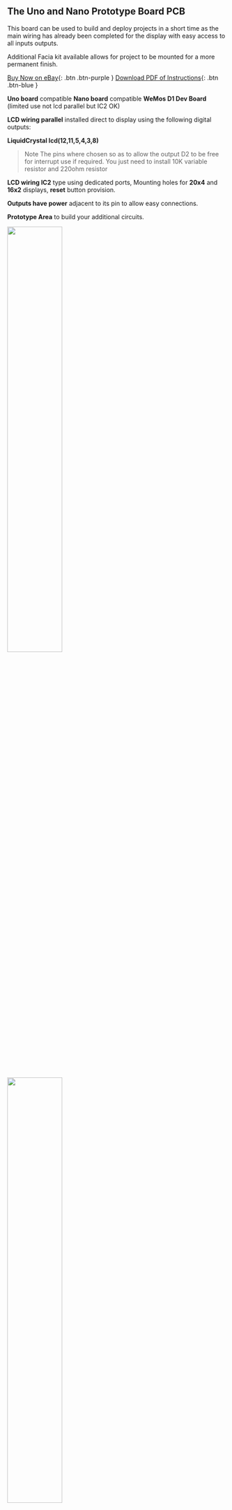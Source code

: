 ## The Uno and Nano Prototype Board PCB

This board can be used to build and deploy projects in a short time as the main wiring has already
been completed for the display with easy access to all inputs outputs.

Additional Facia kit available allows for project to be mounted for a more permanent finish.

[Buy Now on eBay](https://www.ebay.co.uk/itm/233942671728){: .btn .btn-purple }
[Download PDF of Instructions](Uno_and_Nano_Prototype_Board.pdf){: .btn .btn-blue }

**Uno board** compatible
**Nano board** compatible
**WeMos D1 Dev Board** (limited use not lcd parallel but IC2 OK)

**LCD wiring parallel** installed direct to display using the following digital outputs:

**LiquidCrystal lcd(12,11,5,4,3,8)**

> Note The pins where chosen so as to allow the output D2 to be free for interrupt use if required.
> You just need to install 10K variable resistor and 220ohm resistor

**LCD wiring IC2** type using dedicated ports, Mounting holes for **20x4** and **16x2** displays, **reset** button provision.

**Outputs have power** adjacent to its pin to allow easy connections.

**Prototype Area** to build your additional circuits.

<img src="Screenshot%202021-03-27%20at%2020.46.39.png" height="50%" width="50%">
<img src="Screenshot%202021-03-27%20at%2020.46.48.png" height="50%" width="50%">

At its very basic you can mount an Arduino Uno or compatible face side down onto PCB and run a
LCD from the IC2 port. This will require you to solder the pins onto the PCB.

The alternative is to install a 10K variable resistor and 220 ohm resistor and solder the pins to
connect the LCD directly on the opposite side. You can use mounting pillars for the display.

<img src="Screenshot%202021-03-27%20at%2020.47.00.png" height="50%" width="50%">
<img src="Screenshot%202021-03-27%20at%2020.47.10.png" height="50%" width="50%">

To mount the Nano you have two choices:

### Mount on the same side as the LCD
Mounting the LCD side will allow you to use the nano with standard soldered pins, but it makes access to USB port a little inaccessible when the LCD is mounted. This method IC2 Preferred.

<img src="Screenshot%202021-03-27%20at%2020.47.28.png" height="50%" width="50%">
<img src="Screenshot%202021-03-27%20at%2020.47.37.png" height="50%" width="50%">

### Mount on the opposite side of the LCD
Mounting on the component side will require the pins to be soldered on the nano with the headers upwards on the board. This will allow you to plug in the board in the correct orientation.

<img src="Screenshot%202021-03-27%20at%2020.47.48.png" height="50%" width="50%">

Using the IC2 port (in yellow above) with the **Nano** you will have to link A4 and A5 to Top right Pins
as above, **or connect directly to A4, A5 and power**.

<img src="Screenshot%202021-03-27%20at%2020.48.05.png" height="50%" width="50%">
<img src="Screenshot%202021-03-27%20at%2020.48.22.png" height="50%" width="50%">

 * 1 x PCB
 * 1 x 220 ohm resistor
 * 1 x 10K ohm potentiometer
 * 1 x reset switch
 * 1 x male header pins
 * 1 x 16way Female header

## Facia Mounting Kit

Additional Facia kits are available that can be used to mount a 20 x 4 or 16 x 2 display
Available in Black, White, Blue, Red or Turquoise.

<img src="Screenshot%202021-03-27%20at%2020.48.32.png" height="50%" width="50%">
<img src="Screenshot%202021-03-27%20at%2020.48.39.png" height="50%" width="50%">
<img src="Screenshot%202021-03-27%20at%2020.48.48.png" height="50%" width="50%">
<img src="Screenshot%202021-03-27%20at%2020.48.57.png" height="50%" width="50%">
<img src="Screenshot%202021-03-27%20at%2020.49.03.png" height="50%" width="50%">
<img src="Screenshot%202021-03-27%20at%2020.49.11.png" height="50%" width="50%">

 * 1 x Clear Front
 * 1 x Coloured back (choice of Black, White, Blue, Red or Turquoise)
 * 8 x M3 screws
 * 8 x 10mm posts
 * 4 x M3 washers

## Disclaimer

FindItOn.com and its staff cannot guarantee the information found here. While we use reasonable efforts to include accurate information, we make no warranties as to the accuracy of the content and assume no liability or responsibility for any errors or omissions in the content. Also as this is a kit of parts we assume no liability for damage due to incorrect wiring, soldering or assembly.
